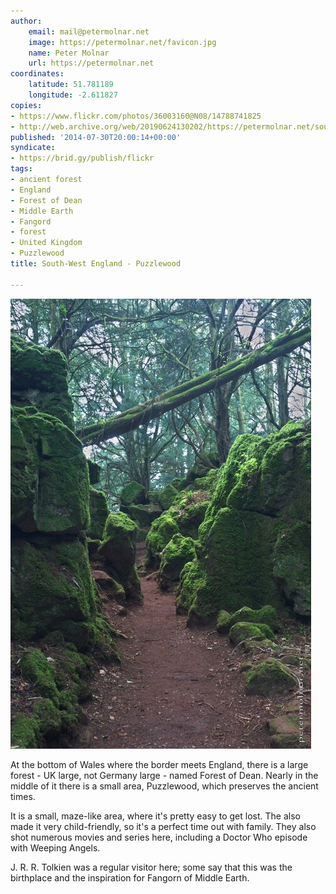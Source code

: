 ```yaml
---
author:
    email: mail@petermolnar.net
    image: https://petermolnar.net/favicon.jpg
    name: Peter Molnar
    url: https://petermolnar.net
coordinates:
    latitude: 51.781189
    longitude: -2.611827
copies:
- https://www.flickr.com/photos/36003160@N08/14788741825
- http://web.archive.org/web/20190624130202/https://petermolnar.net/south-west-england-puzzlewood/
published: '2014-07-30T20:00:14+00:00'
syndicate:
- https://brid.gy/publish/flickr
tags:
- ancient forest
- England
- Forest of Dean
- Middle Earth
- Fangord
- forest
- United Kingdom
- Puzzlewood
title: South-West England - Puzzlewood

---
```


![](south-west-england-puzzlewood.jpg)

At the bottom of Wales where the border meets England, there is a large
forest - UK large, not Germany large - named Forest of Dean. Nearly in
the middle of it there is a small area, Puzzlewood, which preserves the
ancient times.

It is a small, maze-like area, where it's pretty easy to get lost. The
also made it very child-friendly, so it's a perfect time out with
family. They also shot numerous movies and series here, including a
Doctor Who episode with Weeping Angels.

J. R. R. Tolkien was a regular visitor here; some say that this was the
birthplace and the inspiration for Fangorn of Middle Earth.